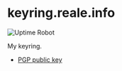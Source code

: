 # keyring.reale.info

![Uptime Robot](https://img.shields.io/uptimerobot/status/m788020640-d1220f3612fbc2707de36c1c)

My keyring.

* [PGP public key](reale-pgp.txt)

